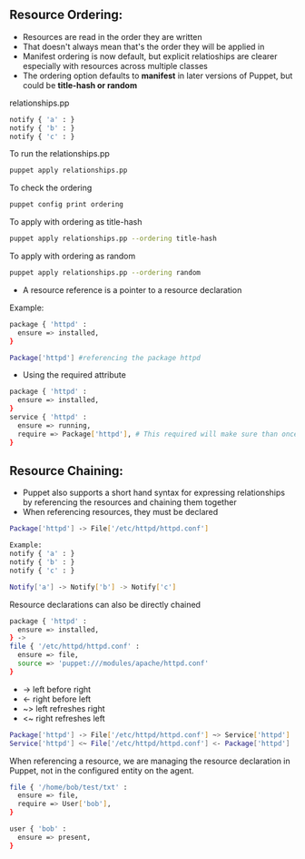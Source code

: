 ## Resource Ordering: 
- Resources are read in the order they are written
- That doesn't always mean that's the order they will be applied in
- Manifest ordering is now default, but explicit relatioships are clearer especially with resources across multiple classes
- The ordering option defaults to **manifest** in later versions of Puppet, but could be **title-hash or random**

relationships.pp
```sh
notify { 'a' : }
notify { 'b' : }
notify { 'c' : }
```
To run the relationships.pp
```sh
puppet apply relationships.pp
```

To check the ordering 
```sh
puppet config print ordering
```
To apply with ordering as title-hash
```sh
puppet apply relationships.pp --ordering title-hash
```
To apply with ordering as random
```sh 
puppet apply relationships.pp --ordering random
```
- A resource reference is a pointer to a resource declaration

Example: 
```sh
package { 'httpd' :
  ensure => installed,
}

Package['httpd'] #referencing the package httpd
```

- Using the required attribute
```sh
package { 'httpd' :
  ensure => installed,
}
service { 'httpd' :
  ensure => running, 
  require => Package['httpd'], # This required will make sure than once package resource ran then only service resource runs. Its like depends on
}

```



## Resource Chaining: 

- Puppet also supports a short hand syntax for expressing relationships by referencing the resources and chaining them together
- When referencing resources, they must be declared

```sh
Package['httpd'] -> File['/etc/httpd/httpd.conf']
```
```sh
Example: 
notify { 'a' : }
notify { 'b' : }
notify { 'c' : }

Notify['a'] -> Notify['b'] -> Notify['c']
```

Resource declarations can also be directly chained

```sh
package { 'httpd' :
  ensure => installed,
} ->
file { '/etc/httpd/httpd.conf' : 
  ensure => file,
  source => 'puppet:///modules/apache/httpd.conf'
}
```

*  -> left before right
*  <- right before left
*  ~> left refreshes right
*  <~ right refreshes left

```sh
Package['httpd'] -> File['/etc/httpd/httpd.conf'] ~> Service['httpd']
Service['httpd'] <~ File['/etc/httpd/httpd.conf'] <- Package['httpd']
```

When referencing a resource, we are managing the resource declaration in Puppet, not in the configured entity on the agent. 
```sh
file { '/home/bob/test/txt' :
  ensure => file,
  require => User['bob'],
}

user { 'bob' : 
  ensure => present, 
}
```
